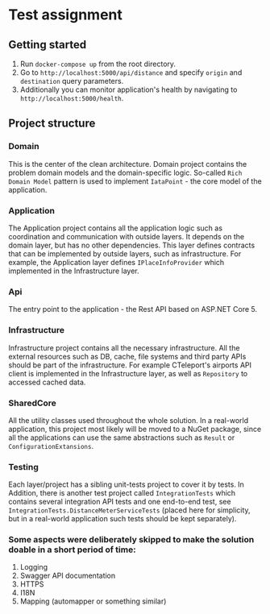 # Test assignment

## Getting started
1. Run `docker-compose up` from the root directory.
2. Go to `http://localhost:5000/api/distance` and specify `origin` and `destination` query parameters. 
3. Additionally you can monitor application's health by navigating to `http://localhost:5000/health`.

## Project structure

### Domain
This is the center of the clean architecture. Domain project contains the problem domain models and the domain-specific logic. So-called `Rich Domain Model` pattern is used to implement `IataPoint` - the core model of the application.

### Application
The Application project contains all the application logic such as coordination and communication with outside layers. It depends on the domain layer, but has no other dependencies. This layer defines contracts that can be implemented by outside layers, such as infrastructure. For example, the Application layer defines `IPlaceInfoProvider` which implemented in the Infrastructure layer. 

### Api
The entry point to the application - the Rest API based on ASP.NET Core 5.

### Infrastructure
Infrastructure project contains all the necessary infrastructure. All the external resources such as DB, cache, file systems and third party APIs should be part of the infrastructure. For example CTeleport's airports API client is implemented in the Infrastructure layer, as well as `Repository` to accessed cached data.  

### SharedCore
All the utility classes used throughout the whole solution. In a real-world application, this project most likely will be moved to a NuGet package, since all the applications can use the same abstractions such as `Result` or `ConfigurationExtansions`.

### Testing
Each layer/project has a sibling unit-tests project to cover it by tests. In Addition, there is another test project called `IntegrationTests` which contains several integration API tests and one end-to-end test, see `IntegrationTests.DistanceMeterServiceTests` (placed here for simplicity, but in a real-world application such tests should be kept separately).

### Some aspects were deliberately skipped to make the solution doable in a short period of time:
1. Logging
2. Swagger API documentation
3. HTTPS
4. I18N
5. Mapping (automapper or something similar)